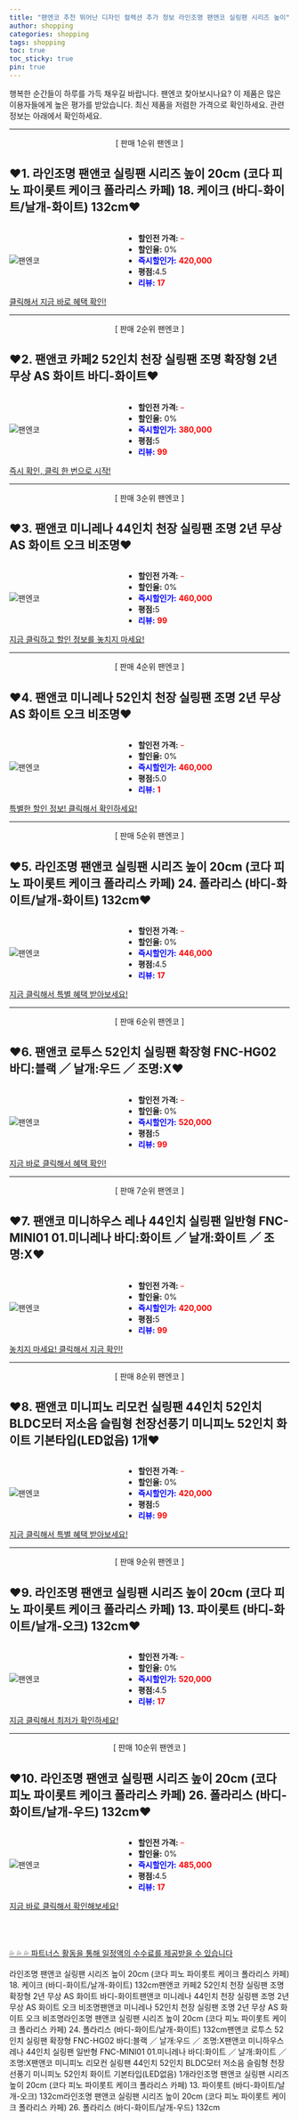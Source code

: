 ```yaml
---
title: "팬엔코 추천 뛰어난 디자인 컬렉션 추가 정보 라인조명 팬앤코 실링팬 시리즈 높이"
author: shopping
categories: shopping
tags: shopping
toc: true
toc_sticky: true
pin: true
---
```

행복한 순간들이 하루를 가득 채우길 바랍니다. 팬엔코 찾아보시나요? 이 제품은 많은 이용자들에게 높은 평가를 받았습니다. 최신 제품을 저렴한 가격으로 확인하세요. 관련 정보는 아래에서 확인하세요.

---
<p class="toplist" style="margin: 0 auto; display: block; width: fit-content;">[ 판매 1순위 팬엔코 ]</p>

<h2><strong>❤️1. 라인조명 팬앤코 실링팬 시리즈 높이 20cm (코다 피노 파이롯트 케이크 폴라리스 카페) 18. 케이크 (바디-화이트/날개-화이트) 132cm❤️</strong></h2>

<div style="display: flex; align-items: center;">
    <div style="flex: 0.4;">
        <img src="https://thumbnail6.coupangcdn.com/thumbnails/remote/230x230ex/image/vendor_inventory/abe6/fc2a94452e08cbcf54f454a84e64e663c30f582cbd6b73462667d053405b.jpg" alt="팬엔코" style="max-width: 100%;">
    </div>
    <div style="flex: 0.6; margin-left: 10px;">
        <ul>
            <li><strong>할인전 가격:</strong> <del style="color: red;">-</del></li>
            <li><strong>할인율:</strong> 0%</li>
            <li><span style='color:blue'><strong>즉시할인가:</strong></span> <span style='color:red'><strong>420,000</strong></span></li>
            <li><strong>평점:</strong>4.5</li>
            <li><span style='color:blue'><strong>리뷰:</strong></span> <span style='color:red'><strong>17</strong></span></li>
        </ul>
    </div>
</div>
<div class="center">
    <a href="https://William4Davisa.github.io?lptag=AF9450613&subid=githubio&pageKey=6360105838&traceid=V0-153&itemId=13423418764&vendorItemId=77795639513" class="myButton">
        클릭해서 지금 바로 혜택 확인!
    </a>
</div>


---
<p class="toplist" style="margin: 0 auto; display: block; width: fit-content;">[ 판매 2순위 팬엔코 ]</p>

<h2><strong>❤️2. 팬앤코 카페2 52인치 천장 실링팬 조명 확장형 2년 무상 AS 화이트 바디-화이트❤️</strong></h2>

<div style="display: flex; align-items: center;">
    <div style="flex: 0.4;">
        <img src="https://thumbnail6.coupangcdn.com/thumbnails/remote/230x230ex/image/vendor_inventory/47a2/3899e0f2213bd10f6a262debc83ca8512b5f99c8b0e38decd841095744f3.jpg" alt="팬엔코" style="max-width: 100%;">
    </div>
    <div style="flex: 0.6; margin-left: 10px;">
        <ul>
            <li><strong>할인전 가격:</strong> <del style="color: red;">-</del></li>
            <li><strong>할인율:</strong> 0%</li>
            <li><span style='color:blue'><strong>즉시할인가:</strong></span> <span style='color:red'><strong>380,000</strong></span></li>
            <li><strong>평점:</strong>5</li>
            <li><span style='color:blue'><strong>리뷰:</strong></span> <span style='color:red'><strong>99</strong></span></li>
        </ul>
    </div>
</div>
<div class="center">
    <a href="https://William4Davisa.github.io?lptag=AF9450613&subid=githubio&pageKey=8156910769&traceid=V0-153&itemId=23240566836&vendorItemId=90288124842" class="myButton">
        즉시 확인, 클릭 한 번으로 시작!
    </a>
</div>


---
<p class="toplist" style="margin: 0 auto; display: block; width: fit-content;">[ 판매 3순위 팬엔코 ]</p>

<h2><strong>❤️3. 팬앤코 미니레나 44인치 천장 실링팬 조명 2년 무상 AS 화이트 오크 비조명❤️</strong></h2>

<div style="display: flex; align-items: center;">
    <div style="flex: 0.4;">
        <img src="https://thumbnail8.coupangcdn.com/thumbnails/remote/230x230ex/image/vendor_inventory/c958/06752d1f4a19cfe96e8498dbe7443d07dd6aa8fc00701dba0eb9fc37e09d.jpg" alt="팬엔코" style="max-width: 100%;">
    </div>
    <div style="flex: 0.6; margin-left: 10px;">
        <ul>
            <li><strong>할인전 가격:</strong> <del style="color: red;">-</del></li>
            <li><strong>할인율:</strong> 0%</li>
            <li><span style='color:blue'><strong>즉시할인가:</strong></span> <span style='color:red'><strong>460,000</strong></span></li>
            <li><strong>평점:</strong>5</li>
            <li><span style='color:blue'><strong>리뷰:</strong></span> <span style='color:red'><strong>99</strong></span></li>
        </ul>
    </div>
</div>
<div class="center">
    <a href="https://William4Davisa.github.io?lptag=AF9450613&subid=githubio&pageKey=8026929203&traceid=V0-153&itemId=22435303027&vendorItemId=89479871877" class="myButton">
        지금 클릭하고 할인 정보를 놓치지 마세요!
    </a>
</div>


---
<p class="toplist" style="margin: 0 auto; display: block; width: fit-content;">[ 판매 4순위 팬엔코 ]</p>

<h2><strong>❤️4. 팬앤코 미니레나 52인치 천장 실링팬 조명 2년 무상 AS 화이트 오크 비조명❤️</strong></h2>

<div style="display: flex; align-items: center;">
    <div style="flex: 0.4;">
        <img src="https://thumbnail6.coupangcdn.com/thumbnails/remote/230x230ex/image/vendor_inventory/a8fd/11e5814e55150070b3538d6bcb8374f1fcc025bdd75e4428f49980371aad.jpg" alt="팬엔코" style="max-width: 100%;">
    </div>
    <div style="flex: 0.6; margin-left: 10px;">
        <ul>
            <li><strong>할인전 가격:</strong> <del style="color: red;">-</del></li>
            <li><strong>할인율:</strong> 0%</li>
            <li><span style='color:blue'><strong>즉시할인가:</strong></span> <span style='color:red'><strong>460,000</strong></span></li>
            <li><strong>평점:</strong>5.0</li>
            <li><span style='color:blue'><strong>리뷰:</strong></span> <span style='color:red'><strong>1</strong></span></li>
        </ul>
    </div>
</div>
<div class="center">
    <a href="https://William4Davisa.github.io?lptag=AF9450613&subid=githubio&pageKey=8026922930&traceid=V0-153&itemId=22435275829&vendorItemId=89479845129" class="myButton">
        특별한 할인 정보! 클릭해서 확인하세요!
    </a>
</div>


---
<p class="toplist" style="margin: 0 auto; display: block; width: fit-content;">[ 판매 5순위 팬엔코 ]</p>

<h2><strong>❤️5. 라인조명 팬앤코 실링팬 시리즈 높이 20cm (코다 피노 파이롯트 케이크 폴라리스 카페) 24. 폴라리스 (바디-화이트/날개-화이트) 132cm❤️</strong></h2>

<div style="display: flex; align-items: center;">
    <div style="flex: 0.4;">
        <img src="https://thumbnail9.coupangcdn.com/thumbnails/remote/230x230ex/image/vendor_inventory/0b91/4c1dd0fdebf42a24a0b6f48f6b348cc71e66d5c97af743a4f89819ec289f.jpg" alt="팬엔코" style="max-width: 100%;">
    </div>
    <div style="flex: 0.6; margin-left: 10px;">
        <ul>
            <li><strong>할인전 가격:</strong> <del style="color: red;">-</del></li>
            <li><strong>할인율:</strong> 0%</li>
            <li><span style='color:blue'><strong>즉시할인가:</strong></span> <span style='color:red'><strong>446,000</strong></span></li>
            <li><strong>평점:</strong>4.5</li>
            <li><span style='color:blue'><strong>리뷰:</strong></span> <span style='color:red'><strong>17</strong></span></li>
        </ul>
    </div>
</div>
<div class="center">
    <a href="https://William4Davisa.github.io?lptag=AF9450613&subid=githubio&pageKey=6360105838&traceid=V0-153&itemId=13423418752&vendorItemId=77795639883" class="myButton">
        지금 클릭해서 특별 혜택 받아보세요!
    </a>
</div>


---
<p class="toplist" style="margin: 0 auto; display: block; width: fit-content;">[ 판매 6순위 팬엔코 ]</p>

<h2><strong>❤️6. 팬앤코 로투스 52인치 실링팬 확장형 FNC-HG02 바디:블랙 ／ 날개:우드 ／ 조명:X❤️</strong></h2>

<div style="display: flex; align-items: center;">
    <div style="flex: 0.4;">
        <img src="https://thumbnail10.coupangcdn.com/thumbnails/remote/230x230ex/image/vendor_inventory/96a8/633c490dfdb914bce8b13be3f0aa1f951603150fbc4bc31a43e1fd254125.jpeg" alt="팬엔코" style="max-width: 100%;">
    </div>
    <div style="flex: 0.6; margin-left: 10px;">
        <ul>
            <li><strong>할인전 가격:</strong> <del style="color: red;">-</del></li>
            <li><strong>할인율:</strong> 0%</li>
            <li><span style='color:blue'><strong>즉시할인가:</strong></span> <span style='color:red'><strong>520,000</strong></span></li>
            <li><strong>평점:</strong>5</li>
            <li><span style='color:blue'><strong>리뷰:</strong></span> <span style='color:red'><strong>99</strong></span></li>
        </ul>
    </div>
</div>
<div class="center">
    <a href="https://William4Davisa.github.io?lptag=AF9450613&subid=githubio&pageKey=7057411486&traceid=V0-153&itemId=17487797715&vendorItemId=86826200069" class="myButton">
        지금 바로 클릭해서 혜택 확인!
    </a>
</div>


---
<p class="toplist" style="margin: 0 auto; display: block; width: fit-content;">[ 판매 7순위 팬엔코 ]</p>

<h2><strong>❤️7. 팬앤코 미니하우스 레나 44인치 실링팬 일반형 FNC-MINI01 01.미니레나 바디:화이트 ／ 날개:화이트 ／ 조명:X❤️</strong></h2>

<div style="display: flex; align-items: center;">
    <div style="flex: 0.4;">
        <img src="https://thumbnail9.coupangcdn.com/thumbnails/remote/230x230ex/image/vendor_inventory/d92c/f9b904de5ea52e620e7295c4429f22d86cf33fe4db0ba535bea32d70a897.jpg" alt="팬엔코" style="max-width: 100%;">
    </div>
    <div style="flex: 0.6; margin-left: 10px;">
        <ul>
            <li><strong>할인전 가격:</strong> <del style="color: red;">-</del></li>
            <li><strong>할인율:</strong> 0%</li>
            <li><span style='color:blue'><strong>즉시할인가:</strong></span> <span style='color:red'><strong>420,000</strong></span></li>
            <li><strong>평점:</strong>5</li>
            <li><span style='color:blue'><strong>리뷰:</strong></span> <span style='color:red'><strong>99</strong></span></li>
        </ul>
    </div>
</div>
<div class="center">
    <a href="https://William4Davisa.github.io?lptag=AF9450613&subid=githubio&pageKey=7053130955&traceid=V0-153&itemId=17468316341&vendorItemId=84636028715" class="myButton">
        놓치지 마세요! 클릭해서 지금 확인!
    </a>
</div>


---
<p class="toplist" style="margin: 0 auto; display: block; width: fit-content;">[ 판매 8순위 팬엔코 ]</p>

<h2><strong>❤️8. 팬앤코 미니피노 리모컨 실링팬 44인치 52인치 BLDC모터 저소음 슬림형 천장선풍기 미니피노 52인치 화이트 기본타입(LED없음) 1개❤️</strong></h2>

<div style="display: flex; align-items: center;">
    <div style="flex: 0.4;">
        <img src="https://thumbnail6.coupangcdn.com/thumbnails/remote/230x230ex/image/vendor_inventory/c9ac/c46ad318dc4f8133510dead79d88e61b9d5affa0251fcdb600f21983e2a2.jpg" alt="팬엔코" style="max-width: 100%;">
    </div>
    <div style="flex: 0.6; margin-left: 10px;">
        <ul>
            <li><strong>할인전 가격:</strong> <del style="color: red;">-</del></li>
            <li><strong>할인율:</strong> 0%</li>
            <li><span style='color:blue'><strong>즉시할인가:</strong></span> <span style='color:red'><strong>420,000</strong></span></li>
            <li><strong>평점:</strong>5</li>
            <li><span style='color:blue'><strong>리뷰:</strong></span> <span style='color:red'><strong>99</strong></span></li>
        </ul>
    </div>
</div>
<div class="center">
    <a href="https://William4Davisa.github.io?lptag=AF9450613&subid=githubio&pageKey=8176435689&traceid=V0-153&itemId=23366122122&vendorItemId=90396442380" class="myButton">
        지금 클릭해서 특별 혜택 받아보세요!
    </a>
</div>


---
<p class="toplist" style="margin: 0 auto; display: block; width: fit-content;">[ 판매 9순위 팬엔코 ]</p>

<h2><strong>❤️9. 라인조명 팬앤코 실링팬 시리즈 높이 20cm (코다 피노 파이롯트 케이크 폴라리스 카페) 13. 파이롯트 (바디-화이트/날개-오크) 132cm❤️</strong></h2>

<div style="display: flex; align-items: center;">
    <div style="flex: 0.4;">
        <img src="https://thumbnail7.coupangcdn.com/thumbnails/remote/230x230ex/image/vendor_inventory/851d/1690be28b0b1b15063d4daaedf8e091c68c7b7160175d42c23bdcc63b0e5.jpg" alt="팬엔코" style="max-width: 100%;">
    </div>
    <div style="flex: 0.6; margin-left: 10px;">
        <ul>
            <li><strong>할인전 가격:</strong> <del style="color: red;">-</del></li>
            <li><strong>할인율:</strong> 0%</li>
            <li><span style='color:blue'><strong>즉시할인가:</strong></span> <span style='color:red'><strong>520,000</strong></span></li>
            <li><strong>평점:</strong>4.5</li>
            <li><span style='color:blue'><strong>리뷰:</strong></span> <span style='color:red'><strong>17</strong></span></li>
        </ul>
    </div>
</div>
<div class="center">
    <a href="https://William4Davisa.github.io?lptag=AF9450613&subid=githubio&pageKey=6360105838&traceid=V0-153&itemId=13423418768&vendorItemId=77795639033" class="myButton">
        지금 클릭해서 최저가 확인하세요!
    </a>
</div>


---
<p class="toplist" style="margin: 0 auto; display: block; width: fit-content;">[ 판매 10순위 팬엔코 ]</p>

<h2><strong>❤️10. 라인조명 팬앤코 실링팬 시리즈 높이 20cm (코다 피노 파이롯트 케이크 폴라리스 카페) 26. 폴라리스 (바디-화이트/날개-우드) 132cm❤️</strong></h2>

<div style="display: flex; align-items: center;">
    <div style="flex: 0.4;">
        <img src="https://thumbnail8.coupangcdn.com/thumbnails/remote/230x230ex/image/vendor_inventory/4e48/d7abcf6fa9b7d11e2582416467bcbec8e61d35eb1d74e60a2a1b2d36cc6a.jpg" alt="팬엔코" style="max-width: 100%;">
    </div>
    <div style="flex: 0.6; margin-left: 10px;">
        <ul>
            <li><strong>할인전 가격:</strong> <del style="color: red;">-</del></li>
            <li><strong>할인율:</strong> 0%</li>
            <li><span style='color:blue'><strong>즉시할인가:</strong></span> <span style='color:red'><strong>485,000</strong></span></li>
            <li><strong>평점:</strong>4.5</li>
            <li><span style='color:blue'><strong>리뷰:</strong></span> <span style='color:red'><strong>17</strong></span></li>
        </ul>
    </div>
</div>
<div class="center">
    <a href="https://William4Davisa.github.io?lptag=AF9450613&subid=githubio&pageKey=6360105838&traceid=V0-153&itemId=13423418771&vendorItemId=77795639914" class="myButton">
        지금 바로 클릭해서 확인해보세요!
    </a>
</div>

<br><br><br>[💦 💦 💦 파트너스 활동을 통해 일정액의 수수료를 제공받을 수 있습니다](https://link.coupang.com/a/bcpT2c)<br><br>라인조명 팬앤코 실링팬 시리즈 높이 20cm (코다 피노 파이롯트 케이크 폴라리스 카페) 18. 케이크 (바디-화이트/날개-화이트) 132cm팬앤코 카페2 52인치 천장 실링팬 조명 확장형 2년 무상 AS 화이트 바디-화이트팬앤코 미니레나 44인치 천장 실링팬 조명 2년 무상 AS 화이트 오크 비조명팬앤코 미니레나 52인치 천장 실링팬 조명 2년 무상 AS 화이트 오크 비조명라인조명 팬앤코 실링팬 시리즈 높이 20cm (코다 피노 파이롯트 케이크 폴라리스 카페) 24. 폴라리스 (바디-화이트/날개-화이트) 132cm팬앤코 로투스 52인치 실링팬 확장형 FNC-HG02 바디:블랙 ／ 날개:우드 ／ 조명:X팬앤코 미니하우스 레나 44인치 실링팬 일반형 FNC-MINI01 01.미니레나 바디:화이트 ／ 날개:화이트 ／ 조명:X팬앤코 미니피노 리모컨 실링팬 44인치 52인치 BLDC모터 저소음 슬림형 천장선풍기 미니피노 52인치 화이트 기본타입(LED없음) 1개라인조명 팬앤코 실링팬 시리즈 높이 20cm (코다 피노 파이롯트 케이크 폴라리스 카페) 13. 파이롯트 (바디-화이트/날개-오크) 132cm라인조명 팬앤코 실링팬 시리즈 높이 20cm (코다 피노 파이롯트 케이크 폴라리스 카페) 26. 폴라리스 (바디-화이트/날개-우드) 132cm